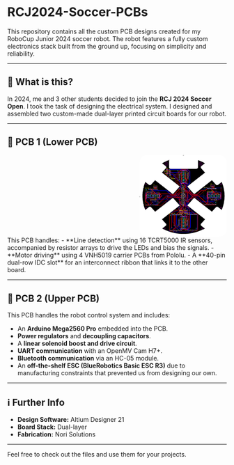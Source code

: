 # RCJ2024-Soccer-PCBs

This repository contains all the custom PCB designs created for my RoboCup Junior 2024 soccer robot. The robot features a fully custom electronics stack built from the ground up, focusing on simplicity and reliability.

---

## 🧠 What is this?

In 2024, me and 3 other students decided to join the **RCJ 2024 Soccer Open**. I took the task of designing the electrical system. I designed and assembled two custom-made dual-layer printed circuit boards for our robot.

---

## 🔧 PCB 1 (Lower PCB) 
<img src="assets/lower.png" alt="Lower PCB" align="right" width="200" style="margin-left: 15px; border-radius: 16px;">
<div style="clear: right;"></div>
This PCB handles:
- **Line detection** using 16 TCRT5000 IR sensors, accompanied by resistor arrays to drive the LEDs and bias the signals.
- **Motor driving** using 4 VNH5019 carrier PCBs from Pololu.
- A **40-pin dual-row IDC slot** for an interconnect ribbon that links it to the other board.

---

## 🧠 PCB 2 (Upper PCB)

This PCB handles the robot control system and includes:
- An **Arduino Mega2560 Pro** embedded into the PCB.
- **Power regulators** and **decoupling capacitors**.
- A **linear solenoid boost and drive circuit**.
- **UART communication** with an OpenMV Cam H7+.
- **Bluetooth communication** via an HC-05 module.
- An **off-the-shelf ESC (BlueRobotics Basic ESC R3)** due to manufacturing constraints that prevented us from designing our own.

---

## ℹ️ Further Info

- **Design Software:** Altium Designer 21  
- **Board Stack:** Dual-layer  
- **Fabrication:** Nori Solutions

---

Feel free to check out the files and use them for your projects.
